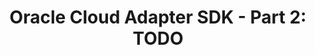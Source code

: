 ---
layout: post
title:  "Oracle Cloud Adapter SDK - Part 2: TODO"
tags:
- oracle
- cloud adapter
- cloud adapter sdk
- soa suite
- osb
- mongodb
disqus: true
---